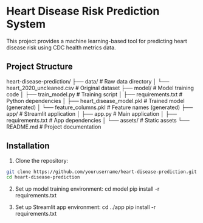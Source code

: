 # Heart Disease Risk Prediction System

This project provides a machine learning-based tool for predicting heart disease risk using CDC health metrics data.

## Project Structure

heart-disease-prediction/
├── data/ # Raw data directory
│ └── heart_2020_uncleaned.csv # Original dataset
├── model/ # Model training code
│ ├── train_model.py # Training script
│ ├── requirements.txt # Python dependencies
│ ├── heart_disease_model.pkl # Trained model (generated)
│ └── feature_columns.pkl # Feature names (generated)
├── app/ # Streamlit application
│ ├── app.py # Main application
│ ├── requirements.txt # App dependencies
│ └── assets/ # Static assets
└── README.md # Project documentation

## Installation

1. Clone the repository:

```bash
git clone https://github.com/yourusername/heart-disease-prediction.git
cd heart-disease-prediction
```

2. Set up model training environment:
   cd model
   pip install -r requirements.txt

3. Set up Streamlit app environment:
   cd ../app
   pip install -r requirements.txt
